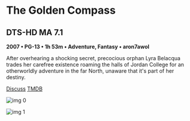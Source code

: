 # The Golden Compass

## DTS-HD MA 7.1

**2007 • PG-13 • 1h 53m • Adventure, Fantasy • aron7awol**

After overhearing a shocking secret, precocious orphan Lyra Belacqua trades her carefree existence roaming the halls of Jordan College for an otherworldly adventure in the far North, unaware that it's part of her destiny.

[Discuss](https://www.avsforum.com/threads/bass-eq-for-filtered-movies.2995212/post-57622554)  [TMDB](2268)

![img 0](https://i.imgur.com/TRnSd5P.jpg)

![img 1](https://i.imgur.com/9BPlTQ2.jpg)

